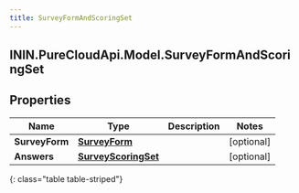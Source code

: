 ```yaml
---
title: SurveyFormAndScoringSet
---
```

## ININ.PureCloudApi.Model.SurveyFormAndScoringSet

## Properties

|Name | Type | Description | Notes|
|------------ | ------------- | ------------- | -------------|
| **SurveyForm** | [**SurveyForm**](SurveyForm.html) |  | [optional] |
| **Answers** | [**SurveyScoringSet**](SurveyScoringSet.html) |  | [optional] |
{: class="table table-striped"}


